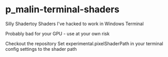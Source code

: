 # p_malin-terminal-shaders

Silly Shadertoy Shaders I've hacked to work in Windows Terminal

Probably bad for your GPU - use at your own risk

Checkout the repository
Set experimental.pixelShaderPath in your terminal config settings to the shader path
